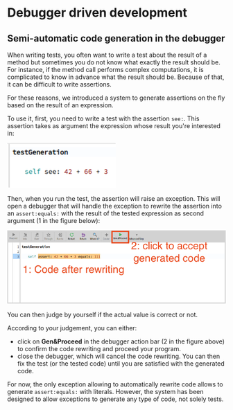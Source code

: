 # Debugger driven development

## Semi-automatic code generation in the debugger 

When writing tests, you often want to write a test about the result of a method but sometimes you do not know what exactly the result should be. 
For instance, if the method call performs complex computations, it is complicated to know in advance what the result should be.
Because of that, it can be difficult to write assertions.

For these reasons, we introduced a system to generate assertions on the fly based on the result of an expression.

To use it, first, you need to write a test with the assertion `see:`.
This assertion takes as argument the expression whose result you're interested in:

<img src="./graphics/see-assertion-before-rewriting.png" alt="Test with `see:` assertion, used to generate assertions" width="250" height="auto">

Then, when you run the test, the assertion will raise an exception.
This will open a debugger that will handle the exception to rewrite the assertion into an `assert:equals:` with the result of the tested expression as second argument (1 in the figure below):

<img src="./graphics/see-assertion-after-rewriting.png" alt="Test generated in the debugger with `see:` assertion, when running the test" width="700" height="auto">

You can then judge by yourself if the actual value is correct or not.

According to your judgement, you can either: 
- click on **Gen&Proceed** in the debugger action bar (2 in the figure above) to confirm the code rewriting and proceed your program.
- close the debugger, which will cancel the code rewriting. You can then fix the test (or the tested code) until you are satisfied with the generated code.

For now, the only exception allowing to automatically rewrite code allows to generate `assert:equals:` with literals.
However, the system has been designed to allow exceptions to generate any type of code, not solely tests.